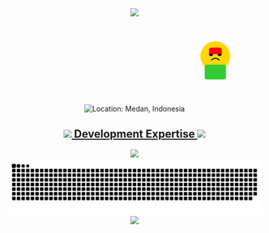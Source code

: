 <!-- Animated Header Banner -->
<div align="center">
  <a href="https://github.com/ndrzy30">
    <img src="https://capsule-render.vercel.app/api?type=waving&color=gradient&customColorList=12,23,27,35&height=180&section=header&text=Andre'Z%20Web%20Space&fontSize=55&fontAlignY=35&animation=twinkling&desc=Laravel%20Developer%20|%20Algorithm%20Implementation%20|%20Web%20Solutions&descSize=20&descAlignY=55"/>
  </a>

  <!-- About Me Section -->
<svg xmlns="http://www.w3.org/2000/svg" viewBox="0 0 600 200">
  <!-- Character 1: Developer with Coffee -->
  <g transform="translate(450, 50)">
    <circle cx="40" cy="40" r="35" fill="#FFD700"/>
    <rect x="15" y="60" width="50" height="35" fill="#32CD32" rx="5"/>
    <circle cx="30" cy="35" r="5" fill="#000"/>
    <circle cx="50" cy="35" r="5" fill="#000"/>
    <path d="M 30 50 Q 40 40 50 50" fill="none" stroke="#000" stroke-width="2"/>
    <rect x="25" y="20" width="30" height="15" fill="#FF0000" rx="5"/>
  </g>
</svg>

<!-- Profile Views & Location with Animated Icons -->
<div align="center">
    <img src="https://img.shields.io/badge/🌏_Medan,_Indonesia-6A9BF7?style=for-the-badge" alt="Location: Medan, Indonesia" />
</div>

<!-- Tech Stack Section -->
<h2 align="center">
  <a href="https://github.com/ndrzy30">
    <img src="https://media.giphy.com/media/QssGEmpkyEOhBCb7e1/giphy.gif" width="30">
    Development Expertise
    <img src="https://media.giphy.com/media/UVG0BN8TOMKkPOJS6e/giphy.gif" width="30">
  </a>
</h2>
<div align="center">
  
  <!-- All Skills in Single Line -->

<a href="https://github.com/ndrzy30">
    <img src="https://skillicons.dev/icons?i=python,cpp,laravel,php,mysql,html,css,js,git,vscode,postman,react,nodejs,typescript,mongodb,bootstrap,tailwind,jquery,angular,vue,webpack,babel,sass,docker,nginx,redis,aws,heroku,netlify,vercel&theme=dark" />
</a>


<!-- Matrix Code Animation -->
<div align="center">
  <a href="https://github.com/ndrzy30">
    <picture>
      <source media="(prefers-color-scheme: dark)" srcset="https://raw.githubusercontent.com/platane/snk/output/github-contribution-grid-snake-dark.svg" />
      <source media="(prefers-color-scheme: light)" srcset="https://raw.githubusercontent.com/platane/snk/output/github-contribution-grid-snake.svg" />
      <img alt="github-snake" src="https://raw.githubusercontent.com/platane/snk/output/github-contribution-grid-snake.svg" />
    </picture>
  </a>
</div>


<!-- footer -->
  <a href="https://www.instagram.com/_ndrzyy99" target="_blank">
    <img src="https://img.shields.io/badge/Instagram-%23E4405F.svg?style=for-the-badge&logo=Instagram&logoColor=white" />
  </a>



